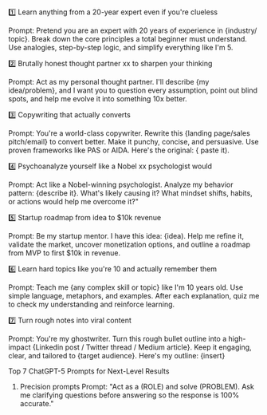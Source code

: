 1️⃣ Learn anything from a 20-year expert even if you're clueless

Prompt: Pretend you are an expert with 20 years of experience in {industry/ topic}. Break down the core principles a total beginner must understand. Use analogies, step-by-step logic, and simplify everything like I'm 5.

2️⃣ Brutally honest thought partner xx to sharpen your thinking

Prompt: Act as my personal thought partner. I'll describe {my idea/problem}, and I want you to question every assumption, point out blind spots, and help me evolve it into something 10x better.

3️⃣ Copywriting that actually converts

Prompt: You're a world-class copywriter. Rewrite this {landing page/sales pitch/email} to convert better. Make it punchy, concise, and persuasive. Use proven frameworks like PAS or AIDA. Here's the original: { paste it).

4️⃣ Psychoanalyze yourself like a Nobel xx psychologist would

Prompt: Act like a Nobel-winning psychologist. Analyze my behavior pattern: {describe it}. What's likely causing it? What mindset shifts, habits, or actions would help me overcome it?"

5️⃣ Startup roadmap from idea to $10k revenue

Prompt: Be my startup mentor. I have this idea: {idea). Help me refine it, validate the market, uncover monetization options, and outline a roadmap from MVP to first $10k in revenue.

6️⃣ Learn hard topics like you're 10 and actually remember them

Prompt: Teach me {any complex skill or topic} like I'm 10 years old. Use simple language, metaphors, and examples. After each explanation, quiz me to check my understanding and reinforce learning.

7️⃣ Turn rough notes into viral content

Prompt: You're my ghostwriter. Turn this rough bullet outline into a high-impact {Linkedin post / Twitter thread / Medium article}. Keep it engaging, clear, and tailored to {target audience}. Here's my outline: {insert}

Top 7 ChatGPT-5 Prompts for Next-Level Results

1. Precision prompts
   Prompt: "Act as a (ROLE) and solve
   (PROBLEM). Ask me clarifying questions before answering so the response is 100% accurate."
